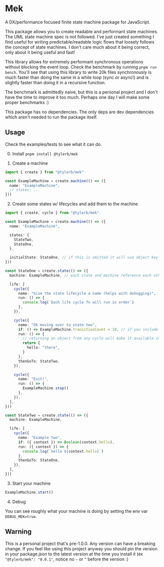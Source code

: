 # Mek

A DX/performance focused finite state machine package for JavaScript.

This package allows you to create readable and performant state machines.
The UML state machine spec is not followed. I've just created something I find useful for writing predictable/readable logic flows that loosely follows the concept of state machines. I don't care much about it being correct, only about it being useful and fast!

This library allows for extremely performant synchronous operations without blocking the event loop. Check the benchmark by running `pnpm run bench`. You'll see that using this library to write 20k files synchronously is much faster than doing the same in a while loop (sync or async!) and is slightly faster than doing it in a recursive function.

The benchmark is admittedly naive, but this is a personal project and I don't have the time to improve it too much. Perhaps one day I will make some proper benchmarks :)

This package has no dependencies. The only deps are dev dependencies which aren't needed to run the package itself.

## Usage

Check the examples/tests to see what it can do.

0. Install
   `pnpm install @tylerb/mek`

1. Create a machine

```ts
import { create } from "@tylerb/mek"

const ExampleMachine = create.machine(() => ({
  name: "ExampleMachine",
  // states: ...
}))
```

2. Create some states w/ lifecycles and add them to the machine

```ts
import { create, cycle } from "@tylerb/mek"

const ExampleMachine = create.machine(() => ({
  name: "ExampleMachine",

  states: {
    StateTwo,
    StateOne,
  },

  initialState: StateOne, // if this is omitted it will use object key order in the states object
}))

const StateOne = create.state(() => ({
  machine: ExampleMachine, // each state and machine reference each other so you can jump around your machine and states quickly with go-to-definition in your IDE!

  life: [
    cycle({
      name: "Give the state lifecycle a name (helps with debugging)",
      run: () => {
        console.log(`Each life cycle fn will run in order`)
      },
    }),

    cycle({
      name: "Ok moving over to state two",
      if: () => ExampleMachine.transitionCount < 10, // if you include an "if" function, the cycle will only run/thenGoTo if this returns true
      run: () => {
        // returning an object from any cycle will make it available in the next one on the "context" function argument
        return {
          hello: "there",
        }
      },
      thenGoTo: StateTwo,
    }),

    cycle({
      name: "Exit!",
      run: () => {
        ExampleMachine.stop()
      },
    }),
  ],
}))

const StateTwo = create.state(() => ({
  machine: ExampleMachine,

  life: [
    cycle({
      name: "Example two",
      if: ({ context }) => Boolean(context.hello),
      run: ({ context }) => {
        console.log(`hello ${context.hello}`)
      },
      thenGoTo: StateOne,
    }),
  ],
}))
```

3. Start your machine

```ts
ExampleMachine.start()
```

4. Debug

You can see roughly what your machine is doing by setting the env var `DEBUG_MEK=true`.

## Warning

This is a personal project that's pre-1.0.0. Any version can have a breaking change. If you feel like using this project anyway you should pin the version in your package.json to the latest version at the time you install it (ex `"@tylerb/mek": "0.0.1"`, notice no `~` or `^` before the version :)
